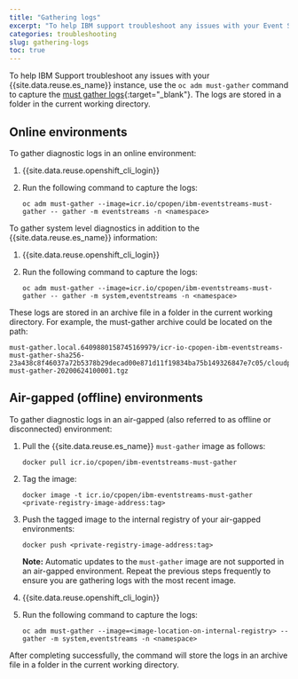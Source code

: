 ```yaml
---
title: "Gathering logs"
excerpt: "To help IBM support troubleshoot any issues with your Event Streams installation, run the log gathering script."
categories: troubleshooting
slug: gathering-logs
toc: true
---
```


To help IBM Support troubleshoot any issues with your {{site.data.reuse.es_name}} instance, use the `oc adm must-gather` command to capture the [must gather logs](https://docs.openshift.com/container-platform/4.12/support/gathering-cluster-data.html){:target="_blank"}. The logs are stored in a folder in the current working directory.

## Online environments

To gather diagnostic logs in an online environment:

1. {{site.data.reuse.openshift_cli_login}}
2. Run the following command to capture the logs:

   `oc adm must-gather --image=icr.io/cpopen/ibm-eventstreams-must-gather -- gather -m eventstreams -n <namespace>`

To gather system level diagnostics in addition to the {{site.data.reuse.es_name}} information:

1. {{site.data.reuse.openshift_cli_login}}
2. Run the following command to capture the logs:

   `oc adm must-gather --image=icr.io/cpopen/ibm-eventstreams-must-gather -- gather -m system,eventstreams -n <namespace>`

These logs are stored in an archive file in a folder in the current working directory.
For example, the must-gather archive could be located on the path:
```
must-gather.local.6409880158745169979/icr-io-cpopen-ibm-eventstreams-must-gather-sha256-23a438c8f46037a72b5378b29decad00e871d11f19834ba75b149326847e7c05/cloudpak-must-gather-20200624100001.tgz
```

## Air-gapped (offline) environments

To gather diagnostic logs in an air-gapped (also referred to as offline or disconnected) environment:

1. Pull the {{site.data.reuse.es_name}} `must-gather` image as follows:

   `docker pull icr.io/cpopen/ibm-eventstreams-must-gather`
2. Tag the image:

   `docker image -t icr.io/cpopen/ibm-eventstreams-must-gather <private-registry-image-address:tag>`
3. Push the tagged image to the internal registry of your air-gapped environments:

   `docker push <private-registry-image-address:tag>`

   **Note:** Automatic updates to the `must-gather` image are not supported in an air-gapped environment. Repeat the previous steps frequently to ensure you are gathering logs with the most recent image.
4. {{site.data.reuse.openshift_cli_login}}
5. Run the following command to capture the logs:

   `oc adm must-gather --image=<image-location-on-internal-registry> -- gather -m system,eventstreams -n <namespace>`

After completing successfully, the command will store the logs in an archive file in a folder in the current working directory.
